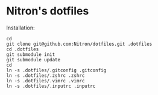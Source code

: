 Nitron's dotfiles
=================

Installation:

```
cd
git clone git@github.com:Nitron/dotfiles.git .dotfiles
cd .dotfiles
git submodule init
git submodule update
cd
ln -s .dotfiles/.gitconfig .gitconfig
ln -s .dotfiles/.zshrc .zshrc
ln -s .dotfiles/.vimrc .vimrc
ln -s .dotfiles/.inputrc .inputrc
```
